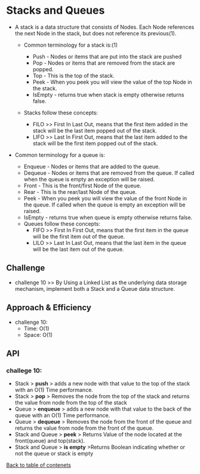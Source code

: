 # Stacks and Queues

- A stack is a data structure that consists of Nodes. Each Node references the next Node in the stack, but does not reference its previous(1).

  - Common terminology for a stack is:(1)

    - Push - Nodes or items that are put into the stack are pushed
    - Pop - Nodes or items that are removed from the stack are popped.
    - Top - This is the top of the stack.
    - Peek - When you peek you will view the value of the top Node in the stack.
    - IsEmpty - returns true when stack is empty otherwise returns false.

  - Stacks follow these concepts:
    - FILO >> First In Last Out, means that the first item added in the stack will be the last item popped out of the stack.
    - LIFO >> Last In First Out, means that the last item added to the stack will be the first item popped out of the stack.

- Common terminology for a queue is:
  - Enqueue - Nodes or items that are added to the queue.
  - Dequeue - Nodes or items that are removed from the queue. If called when the queue is empty an exception will be raised.
  - Front - This is the front/first Node of the queue.
  - Rear - This is the rear/last Node of the queue.
  - Peek - When you peek you will view the value of the front Node in the queue. If called when the queue is empty an exception will be raised.
  - IsEmpty - returns true when queue is empty otherwise returns false.
  - Queues follow these concepts:
    - FIFO >> First In First Out, means that the first item in the queue will be the first item out of the queue.
    - LILO >> Last In Last Out, means that the last item in the queue will be the last item out of the queue.

## Challenge

- challenge 10 >> By Using a Linked List as the underlying data storage mechanism, implement both a Stack and a Queue data structure.

## Approach & Efficiency

- challenge 10:
  - Time: O(1)
  - Space: O(1)

## API

### challege 10:

- Stack > **push** > adds a new node with that value to the top of the stack with an O(1) Time performance.
- Stack > **pop** > Removes the node from the top of the stack and returns the value from node from the top of the stack
- Queue > **enqueue** > adds a new node with that value to the back of the queue with an O(1) Time performance.
- Queue > **dequeue** > Removes the node from the front of the queue and returns the value from node from the front of the queue.
- Stack and Queue > **peek** > Returns Value of the node located at the front(queue) and top(stack).
- Stack and Queue > **is empty** >Returns Boolean indicating whether or not the queue or stack is empty

[Back to table of contenets](../README.md)
